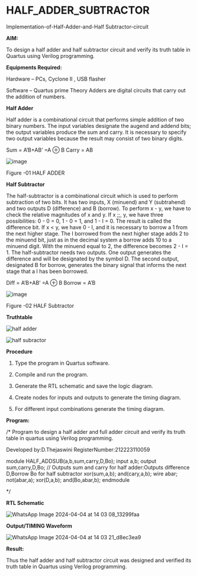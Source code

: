 # HALF_ADDER_SUBTRACTOR

Implementation-of-Half-Adder-and-Half Subtractor-circuit

**AIM:**

To design a half adder and half subtractor circuit and verify its truth table in Quartus using Verilog programming.

**Equipments Required:**

Hardware – PCs, Cyclone II , USB flasher 

Software – Quartus prime Theory Adders are digital circuits that carry out the addition of numbers.

**Half Adder**

Half adder is a combinational circuit that performs simple addition of two binary numbers. The input variables designate the augend and addend bits; the output variables produce the sum and carry. It is necessary to specify two output variables because the result may consist of two binary digits.

Sum = A’B+AB’ =A ⊕ B Carry = AB

![image](https://github.com/naavaneetha/HALF_ADDER_SUBTRACTOR/assets/154305477/bd4a0b2c-cdbc-4184-ab08-81578f121e1f)

Figure -01 HALF ADDER

**Half Subtractor**

The half-subtractor is a combinational circuit which is used to perform subtraction of two bits. It has two inputs, X (minuend) and Y (subtrahend) and two outputs D (difference) and B (borrow). To perform x - y, we have to check the relative magnitudes of x and y. If x ;;, y, we have three possibilities: 0 - 0 = 0, 1 - 0 = 1, and 1 - I = 0. The result is called the difference bit. If x < y, we have 0 - I, and it is necessary to borrow a 1 from the next higher stage. The I borrowed from the next higher stage adds 2 to the minuend bit, just as in the decimal system a borrow adds 10 to a minuend digit. With the minuend equal to 2, the difference becomes 2 - I = 1. The half-subtractor needs two outputs. One output generates the difference and will be designated by the symbol D. The second output, designated B for borrow, generates the binary signal that informs the next stage that a I has been borrowed. 

Diff = A’B+AB’ =A ⊕ B
Borrow = A’B

 ![image](https://github.com/naavaneetha/HALF_ADDER_SUBTRACTOR/assets/154305477/d76b099c-513f-4e7c-843a-e2fd028a531a)

Figure -02 HALF Subtractor

**Truthtable**

![half adder](https://github.com/thejaswinidhanaraj/HALF_ADDER_SUBTRACTOR/assets/148514511/187203b3-5700-4f2c-a4e5-da2e30e4ecd4)


![half subractor](https://github.com/thejaswinidhanaraj/HALF_ADDER_SUBTRACTOR/assets/148514511/9b1cf812-237b-4b0a-b3b8-edd08ef53acd)

**Procedure**

1.	Type the program in Quartus software.

2.	Compile and run the program.

3.	Generate the RTL schematic and save the logic diagram.

4.	Create nodes for inputs and outputs to generate the timing diagram.

5.	For different input combinations generate the timing diagram.


**Program:**

/* Program to design a half adder and full adder circuit and verify its truth table in quartus using Verilog programming.

Developed by:D.Thejaswini
RegisterNumber:212223110059

module HALF_ADDSUB(a,b,sum,carry,D,Bo);
input a,b;
output sum,carry,D,Bo; // Outputs sum and carry for half adder:Outputs difference D,Borrow Bo for half subtractor
xor(sum,a,b);
and(cary,a,b);
wire abar;
not(abar,a);
xor(D,a,b);
and(Bo,abar,b);
endmodule

*/

**RTL Schematic**

![WhatsApp Image 2024-04-04 at 14 03 08_13299faa](https://github.com/thejaswinidhanaraj/HALF_ADDER_SUBTRACTOR/assets/148514511/457deb3c-b52a-43aa-81f9-6bfa964c1f96)

**Output/TIMING Waveform**

![WhatsApp Image 2024-04-04 at 14 03 21_d8ec3ea9](https://github.com/thejaswinidhanaraj/HALF_ADDER_SUBTRACTOR/assets/148514511/8fca48db-4448-43d0-bba9-b20de253577f)


**Result:**

Thus the half adder and half subtractor circuit was designed and verified its truth table in Quartus using Verilog programming.
